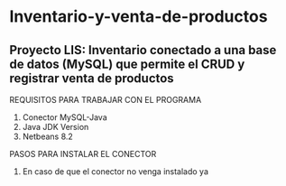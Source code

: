 # Inventario-y-venta-de-productos
Proyecto LIS:
Inventario conectado a una base de datos (MySQL) que permite el CRUD y registrar venta de productos
------------------------------------------------------------------------------------------------------------------

REQUISITOS PARA TRABAJAR CON EL PROGRAMA
1. Conector MySQL-Java <insertar nombre aqui>
2. Java JDK Version <insertar version aqui>
3. Netbeans 8.2
	
PASOS PARA INSTALAR EL CONECTOR
1. En caso de que el conector no venga instalado ya 
